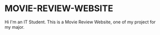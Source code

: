 # MOVIE-REVIEW-WEBSITE

Hi I'm an IT Student. This is a Movie Review Website, one of my project for my major.
